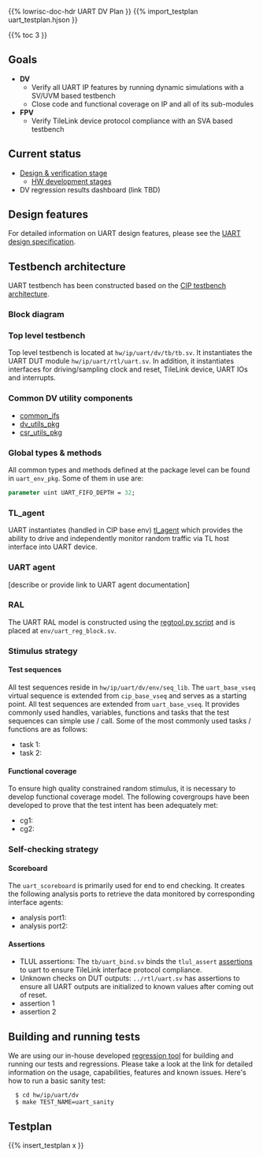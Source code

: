 {{% lowrisc-doc-hdr UART DV Plan }}
{{% import_testplan uart_testplan.hjson }}

{{% toc 3 }}

## Goals
* **DV**
  * Verify all UART IP features by running dynamic simulations with a
    SV/UVM based testbench
  * Close code and functional coverage on IP and all of its sub-modules
* **FPV**
  * Verify TileLink device protocol compliance with an SVA based testbench

## Current status
* [Design & verification stage](../doc/uart.prj.hjson)
  * [HW development stages](../../../../doc/ug/hw_stages.md)
* DV regression results dashboard (link TBD)

## Design features
For detailed information on UART design features, please see the
[UART design specification](../doc/uart.md).

## Testbench architecture
UART testbench has been constructed based on the
[CIP testbench architecture](../../../dv/sv/cip_lib/README.md).

### Block diagram
<!-- ![Block diagram](tb.svg) -->

### Top level testbench
Top level testbench is located at `hw/ip/uart/dv/tb/tb.sv`. It instantiates the
UART DUT module `hw/ip/uart/rtl/uart.sv`. In addition, it instantiates interfaces
for driving/sampling clock and reset, TileLink device, UART IOs and interrupts.

### Common DV utility components
* [common_ifs](../../../dv/sv/common_ifs/README.md)
* [dv_utils_pkg](../../../dv/sv/dv_utils/README.md)
* [csr_utils_pkg](../../../dv/sv/csr_utils/README.md)

### Global types & methods
All common types and methods defined at the package level can be found in
`uart_env_pkg`. Some of them in use are:
```systemverilog
parameter uint UART_FIFO_DEPTH = 32;
```

### TL_agent
UART instantiates (handled in CIP base env) [tl_agent](../../../dv/sv/tl_agent/README.md)
which provides the ability to drive and independently monitor random traffic via
TL host interface into UART device.

### UART agent
[describe or provide link to UART agent documentation]

### RAL
The UART RAL model is constructed using the
[regtool.py script](../../../../util/doc/rm/RegisterTool.md)
and is placed at `env/uart_reg_block.sv`.

### Stimulus strategy
#### Test sequences
All test sequences reside in `hw/ip/uart/dv/env/seq_lib`. The `uart_base_vseq`
virtual sequence is extended from `cip_base_vseq` and serves as a starting point.
All test sequences are extended from `uart_base_vseq`. It provides commonly used
handles, variables, functions and tasks that the test sequences can simple use / call.
Some of the most commonly used tasks / functions are as
follows:
* task 1:
* task 2:

#### Functional coverage
To ensure high quality constrained random stimulus, it is necessary to develop
functional coverage model. The following covergroups have been developed to prove
that the test intent has been adequately met:
* cg1:
* cg2:

### Self-checking strategy
#### Scoreboard
The `uart_scoreboard` is primarily used for end to end checking. It creates the
following analysis ports to retrieve the data monitored by corresponding
interface agents:
* analysis port1:
* analysis port2:

#### Assertions
* TLUL assertions: The `tb/uart_bind.sv` binds the `tlul_assert`
  [assertions](../../tlul/doc/TlulProtocolChecker.md) to uart to ensure TileLink
  interface protocol compliance.
* Unknown checks on DUT outputs: `../rtl/uart.sv` has assertions to ensure all
  UART outputs are initialized to known values after coming out of reset.
* assertion 1
* assertion 2

## Building and running tests
We are using our in-house developed
[regression tool](../../../dv/tools/README.md)
for building and running our tests and regressions. Please take a look at the link
for detailed information on the usage, capabilities, features and known
issues. Here's how to run a basic sanity test:
```
  $ cd hw/ip/uart/dv
  $ make TEST_NAME=uart_sanity
```

## Testplan
{{% insert_testplan x }}
